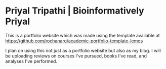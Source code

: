 # Priyal Tripathi | Bioinformatively Priyal
This is a portfolio website which was made using the template available at https://github.com/rochanaro/academic-portfolio-template-lemos

I plan on using this not just as a portfolio website but also as my blog. I will be uploading reviews on courses I've pursued, books I've read, and analyses I've performed.

